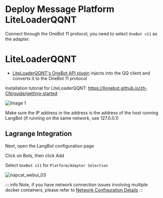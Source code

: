 # Deploy Message Platform LiteLoaderQQNT

Connect through the OneBot 11 protocol, you need to select ``OneBot v11`` as the adapter.

# LiteLoaderQQNT

- [LiteLoaderQQNT's OneBot API plugin](https://github.com/LLOneBot/LLOneBot) injects into the QQ client and converts it to the OneBot 11 protocol

Installation tutorial for LiteLoaderQQNT: https://llonebot.github.io/zh-CN/guide/getting-started

![Image 1](/assets/image/zh/deploy/bots/qq/onebot/llonebot/llob_cfg.png)

Make sure the IP address in the address is the address of the host running LangBot (if running on the same network, use 127.0.0.1)

## Lagrange Integration

Next, open the LangBot configuration page

Click on Bots, then click Add

Select `OneBot v11` for `Platform/Adapter Selection`

![napcat_webui_03](/assets/image/zh/deploy/bots/qq/onebot/napcat/napcat_webui_03.png)

::: info
Note, if you have network connection issues involving multiple docker containers, please refer to [Network Configuration Details](/en/workshop/network-details)
:::
